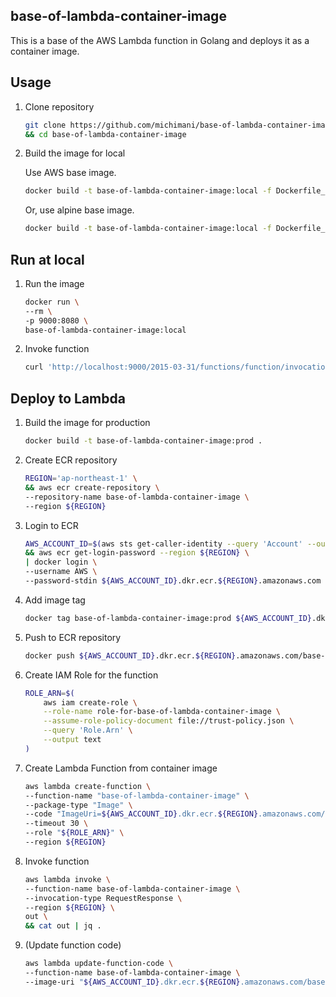 base-of-lambda-container-image
---

This is a base of the AWS Lambda function in Golang and deploys it as a container image.

## Usage

1. Clone repository

    ```bash
    git clone https://github.com/michimani/base-of-lambda-container-image.git \
    && cd base-of-lambda-container-image
    ```

2. Build the image for local

    Use AWS base image.

    ```bash
    docker build -t base-of-lambda-container-image:local -f Dockerfile_local .
    ```
    
    Or, use alpine base image.
    
    ```bash
    docker build -t base-of-lambda-container-image:local -f Dockerfile_alpine_local .
    ```


## Run at local

1. Run the image

    ```bash
    docker run \
    --rm \
    -p 9000:8080 \
    base-of-lambda-container-image:local
    ```

3. Invoke function

    ```bash
    curl 'http://localhost:9000/2015-03-31/functions/function/invocations'
    ```

## Deploy to Lambda

1. Build the image for production

    ```bash
    docker build -t base-of-lambda-container-image:prod .
    ```

2. Create ECR repository

    ```bash
    REGION='ap-northeast-1' \
    && aws ecr create-repository \
    --repository-name base-of-lambda-container-image \
    --region ${REGION}
    ```

3. Login to ECR

    ```bash
    AWS_ACCOUNT_ID=$(aws sts get-caller-identity --query 'Account' --output text) \
    && aws ecr get-login-password --region ${REGION} \
    | docker login \
    --username AWS \
    --password-stdin ${AWS_ACCOUNT_ID}.dkr.ecr.${REGION}.amazonaws.com
    ```
    
4. Add image tag

    ```bash
    docker tag base-of-lambda-container-image:prod ${AWS_ACCOUNT_ID}.dkr.ecr.${REGION}.amazonaws.com/base-of-lambda-container-image:latest
    ```
    
5. Push to ECR repository

    ```bash
    docker push ${AWS_ACCOUNT_ID}.dkr.ecr.${REGION}.amazonaws.com/base-of-lambda-container-image:latest
    ```

6. Create IAM Role for the function

    ```bash
    ROLE_ARN=$(
        aws iam create-role \
        --role-name role-for-base-of-lambda-container-image \
        --assume-role-policy-document file://trust-policy.json \
        --query 'Role.Arn' \
        --output text
    )
    ```

7. Create Lambda Function from container image

    ```bash
    aws lambda create-function \
    --function-name "base-of-lambda-container-image" \
    --package-type "Image" \
    --code "ImageUri=${AWS_ACCOUNT_ID}.dkr.ecr.${REGION}.amazonaws.com/base-of-lambda-container-image:latest" \
    --timeout 30 \
    --role "${ROLE_ARN}" \
    --region ${REGION}
    ```

8. Invoke function

    ```bash
    aws lambda invoke \
    --function-name base-of-lambda-container-image \
    --invocation-type RequestResponse \
    --region ${REGION} \
    out \
    && cat out | jq .
    ```
    
9.  (Update function code)

    ```bash
    aws lambda update-function-code \
    --function-name base-of-lambda-container-image \
    --image-uri "${AWS_ACCOUNT_ID}.dkr.ecr.${REGION}.amazonaws.com/base-of-lambda-container-image:latest"
    ```

